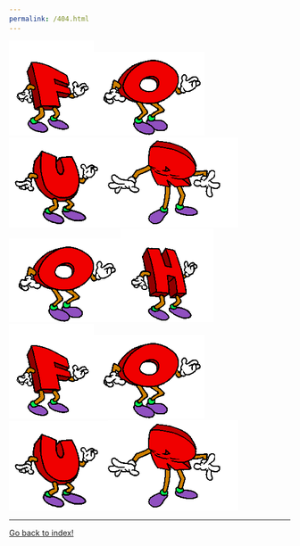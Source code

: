 ```yaml
---
permalink: /404.html
---
```


<html>
<head>
	<title>*404 PAGE NOT FOUND*</title>
	<link rel="icon" href="/images/faceicon.png">
	<style type="text/css">html { cursor: url('data:image/x-icon;base64,AAACAAEAICACAAAAAAAwAQAAFgAAACgAAAAgAAAAQAAAAAEAAQAAAAAAgAAAAAAAAAAAAAAAAgAAAAAAAAAAAAAA////AAAAAAAAAAAAAAAAAAAAAAAAAAAAAAAAAAA8AAAAPAAAADAAAAAwAAAA8AAAAPAAAADAAAAAwAAAM8AAADPAAAA/wAAAP8AAAD/wAAA/8AAAP8AAAD/AAAA/AAAAPwAAADwAAAA8AAAAMAAAADAAAAAAAAAAAAAAAAAAAAAAAAAA///////////////////////D////w////wD///8A////A////wP//zwD//88A///DA///wwP//8AD///AA///wAA//8AAP//AAP//wAD//8AD///AA///wA///8AP///AP///wD///8D////A////w////8P////P////z////8='), auto; }</style>
	<style type="text/css"> html, body {margin: 0;height: 100%;} </style>
</head>
<body>
	<style>
		body {
			background-image: url("/images/marble.jpg");
		}
	</style>
	<img src="/images/f.gif"><img src="/images/o.gif"><img src="/images/u.gif"><img src="/images/r.gif"><img src="/images/o.gif"><img src="/images/h.gif"><img src="/images/f.gif"><img src="/images/o.gif"><img src="/images/u.gif"><img src="/images/r.gif">
	<hr>
	<a href="/index.html">Go back to index!</a>
</body>
</html>
